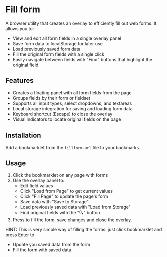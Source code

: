 # Fill form

A browser utility that creates an overlay to efficiently fill out web forms. It allows you to:

- View and edit all form fields in a single overlay panel
- Save form data to localStorage for later use
- Load previously saved form data
- Fill the original form fields with a single click
- Easily navigate between fields with "Find" buttons that highlight the original field

## Features

- Creates a floating panel with all form fields from the page
- Groups fields by their form or fieldset
- Supports all input types, select dropdowns, and textareas
- Local storage integration for saving and loading form data
- Keyboard shortcut (Escape) to close the overlay
- Visual indicators to locate original fields on the page

## Installation

Add a bookmarklet from the `fillform.url` file to your bookmarks.

## Usage

1. Click the bookmarklet on any page with forms
2. Use the overlay panel to:
    - Edit field values
    - Click "Load from Page" to get current values
    - Click "Fill Page" to update the page's form
    - Save data with "Save to Storage"
    - Load previously saved data with "Load from Storage"
    - Find original fields with the "🔍" button
3. Press <Enter> to fill the form, save changes and close the overlay.

HINT: This is very simple way of filling the forms: just click bookmarklet and press Enter to
* Update you saved data from the form
* Fill the form with saved data